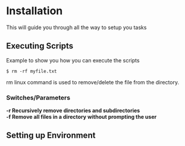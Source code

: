 # Installation
This will guide you through all the way to setup you tasks
## Executing Scripts
Example to show you how you can execute the scripts
```
$ rm -rf myfile.txt
```
rm linux command is used to remove/delete the file from the directory.

### Switches/Parameters

**-r Recursively remove directories and subdirectories**  
**-f Remove all files in a directory without prompting the user**

## Setting up Environment
